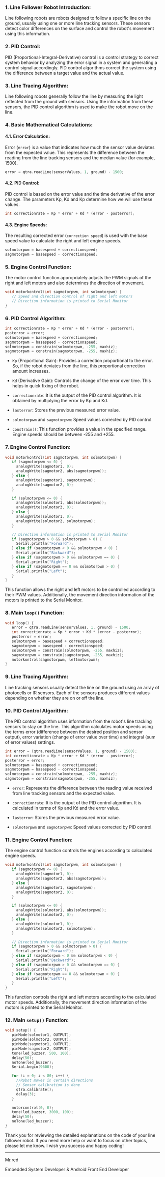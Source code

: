 ### 1. Line Follower Robot Introduction:

Line following robots are robots designed to follow a specific line on the ground, usually using one or more line tracking sensors. These sensors detect color differences on the surface and control the robot's movement using this information.

### 2. PID Control:

PID (Proportional-Integral-Derivative) control is a control strategy to correct system behavior by analyzing the error signal in a system and generating a control signal accordingly. PID control algorithms correct the system using the difference between a target value and the actual value.

### 3. Line Tracing Algorithm:

Line following robots generally follow the line by measuring the light reflected from the ground with sensors. Using the information from these sensors, the PID control algorithm is used to make the robot move on the line.

### 4. Basic Mathematical Calculations:

#### 4.1. Error Calculation:
Error (`error`) is a value that indicates how much the sensor value deviates from the expected value. This represents the difference between the reading from the line tracking sensors and the median value (for example, 1500).

```cpp
error = qtra.readLine(sensorValues, 1, ground) - 1500;
```

#### 4.2. PID Control:
PID control is based on the error value and the time derivative of the error change. The parameters Kp, Kd and Kp determine how we will use these values.

```cpp
int correctionrate = Kp * error + Kd * (error - posterror);
```

#### 4.3. Engine Speeds:
The resulting corrected error (`correction speed`) is used with the base speed value to calculate the right and left engine speeds.

```cpp
solmotorpwm = basespeed + correctionspeed;
sagmotorpwm = basespeed - correctionspeed;
```

### 5. Engine Control Function:

The motor control function appropriately adjusts the PWM signals of the right and left motors and also determines the direction of movement.

```cpp
void motorkontrol(int sagmotorpwm, int solmotorpwm) {
   // Speed and direction control of right and left motors
   // Direction information is printed to Serial Monitor
}
```

### 6. PID Control Algorithm:

```cpp
int correctionrate = Kp * error + Kd * (error - posterror);
posterror = error;
solmotorpwm = basespeed + correctionspeed;
sagmotorpwm = basespeed - correctionspeed;
solmotorpwm = constrain(solmotorpwm, -255, maxhiz);
sagmotorpwm = constrain(sagmotorpwm, -255, maxhiz);
```

- `Kp` (Proportional Gain): Provides a correction proportional to the error. So, if the robot deviates from the line, this proportional correction amount increases.
  
- `Kd` (Derivative Gain): Controls the change of the error over time. This helps in quick fixing of the robot.

- `correctionrate`: It is the output of the PID control algorithm. It is obtained by multiplying the error by Kp and Kd.

- `lasterror`: Stores the previous measured error value.

- `solmotorpwm` and `sagmotorpwm`: Speed values corrected by PID control.

- `constrain()`: This function provides a value in the specified range. Engine speeds should be between -255 and +255.

### 7. Engine Control Function:

```cpp
void motorkontrol(int sagmotorpwm, int solmotorpwm) {
   if (sagmotorpwm <= 0) {
     analogWrite(sagmotor1, 0);
     analogWrite(sagmotor2, abs(sagmotorpwm));
   } else {
     analogWrite(sagmotor1, sagmotorpwm);
     analogWrite(sagmotor2, 0);
   }

   if (solmotorpwm <= 0) {
     analogWrite(solmotor1, abs(solmotorpwm));
     analogWrite(solmotor2, 0);
   } else {
     analogWrite(solmotor1, 0);
     analogWrite(solmotor2, solmotorpwm);
   }

   // Direction information is printed to Serial Monitor
   if (sagmotorpwm > 0 && solmotorpwm > 0) {
     Serial.println("Forward");
   } else if (sagmotorpwm < 0 && solmotorpwm < 0) {
     Serial.println("Backward");
   } else if (sagmotorpwm > 0 && solmotorpwm == 0) {
     Serial.println("Right");
   } else if (sagmotorpwm == 0 && solmotorpwm > 0) {
     Serial.println("Left");
   }
}
```

This function allows the right and left motors to be controlled according to their PWM values. Additionally, the movement direction information of the motors is printed to the Serial Monitor.

### 8. Main `loop()` Function:

```cpp
void loop() {
   error = qtra.readLine(sensorValues, 1, ground) - 1500;
   int correctionrate = Kp * error + Kd * (error - posterror);
   posterror = error;
   solmotorpwm = basespeed + correctionspeed;
   sagmotorpwm = basespeed - correctionspeed;
   solmotorpwm = constrain(solmotorpwm, -255, maxhiz);
   sagmotorpwm = constrain(sagmotorpwm, -255, maxhiz);
   motorkontrol(sagmotorpwm, leftmotorpwm);
}
```

### 9. Line Tracing Algorithm:

Line tracking sensors usually detect the line on the ground using an array of photocells or IR sensors. Each of the sensors produces different values depending on whether they are on or off the line.

### 10. PID Control Algorithm:

The PID control algorithm uses information from the robot's line tracking sensors to stay on the line. This algorithm calculates motor speeds using the terms error (difference between the desired position and sensor output), error variation (change of error value over time) and integral (sum of error values) settings.

```cpp
int error = (qtra.readLine(sensorValues, 1, ground) - 1500);
int correctionrate = Kp * error + Kd * (error - posterror);
posterror = error;
solmotorpwm = basespeed + correctionspeed;
sagmotorpwm = basespeed - correctionspeed;
solmotorpwm = constrain(solmotorpwm, -255, maxhiz);
sagmotorpwm = constrain(sagmotorpwm, -255, maxhiz);
```

- `error`: Represents the difference between the reading value received from line tracking sensors and the expected value.

- `correctionrate`: It is the output of the PID control algorithm. It is calculated in terms of Kp and Kd and the error value.

- `lasterror`: Stores the previous measured error value.

- `solmotorpwm` and `sagmotorpwm`: Speed values corrected by PID control.

### 11. Engine Control Function:

The engine control function controls the engines according to calculated engine speeds.

```cpp
void motorkontrol(int sagmotorpwm, int solmotorpwm) {
   if (sagmotorpwm <= 0) {
     analogWrite(sagmotor1, 0);
     analogWrite(sagmotor2, abs(sagmotorpwm));
   } else {
     analogWrite(sagmotor1, sagmotorpwm);
     analogWrite(sagmotor2, 0);
   }

   if (solmotorpwm <= 0) {
     analogWrite(solmotor1, abs(solmotorpwm));
     analogWrite(solmotor2, 0);
   } else {
     analogWrite(solmotor1, 0);
     analogWrite(solmotor2, solmotorpwm);
   }

   // Direction information is printed to Serial Monitor
   if (sagmotorpwm > 0 && solmotorpwm > 0) {
     Serial.println("Forward");
   } else if (sagmotorpwm < 0 && solmotorpwm < 0) {
     Serial.println("Backward");
   } else if (sagmotorpwm > 0 && solmotorpwm == 0) {
     Serial.println("Right");
   } else if (sagmotorpwm == 0 && solmotorpwm > 0) {
     Serial.println("Left");
   }
}
```

This function controls the right and left motors according to the calculated motor speeds. Additionally, the movement direction information of the motors is printed to the Serial Monitor.

### 12. Main `setup()` Function:

```cpp
void setup() {
   pinMode(solmotor1, OUTPUT);
   pinMode(solmotor2, OUTPUT);
   pinMode(sagmotor1, OUTPUT);
   pinMode(sagmotor2, OUTPUT);
   tone(led_buzzer, 500, 100);
   delay(50);
   noTone(led_buzzer);
   Serial.begin(9600);

   for (i = 0; i < 80; i++) {
     //Robot moves in certain directions
     // Sensor calibration is done
     qtra.calibrate();
     delay(3);
   }

   motorcontrol(0, 0);
   tone(led_buzzer, 3000, 100);
   delay(50);
   noTone(led_buzzer);
}
```

Thank you for reviewing the detailed explanations on the code of your line follower robot. If you need more help or want to focus on other topics, please let me know. I wish you success and happy coding!

---

Mr.red

Embedded System Developer & Android Front End Developer
